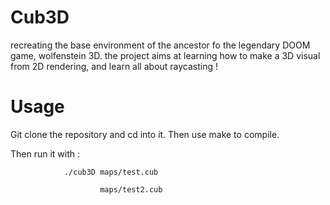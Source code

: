 # Cub3D
recreating the base environment of the ancestor fo the legendary DOOM game, wolfenstein 3D.
the project aims at learning how to make a 3D visual from 2D rendering, and learn all about raycasting !

# Usage

Git clone the repository and cd into it.
Then use make to compile.

Then run it with :

                ./cub3D maps/test.cub

                        maps/test2.cub
        

